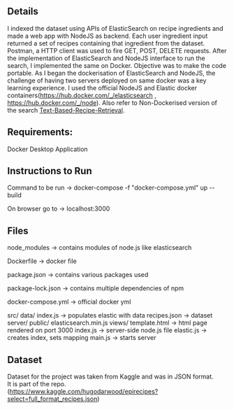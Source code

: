 ## Details
I indexed the dataset using APIs of ElasticSearch on recipe ingredients and made a web app with NodeJS as backend.
Each user ingredient input returned a set of recipes containing that ingredient from the dataset. 
Postman, a HTTP client was used to fire GET, POST, DELETE requests.
After the implementation of ElasticSearch and NodeJS interface to run the search, I implemented the same on Docker. Objective was to make the code portable. As I began the dockerisation of ElasticSearch and NodeJS, the challenge of having two servers deployed on same docker was a key learning experience. I used the official NodeJS and Elastic docker containers(https://hub.docker.com/_/elasticsearch , https://hub.docker.com/_/node). 
Also refer to Non-Dockerised version of the search [Text-Based-Recipe-Retrieval](https://github.com/Samyak005/Text-Based-Recipe-Retrieval).

## Requirements:
Docker Desktop Application

## Instructions to Run 

Command to be run -> docker-compose -f "docker-compose.yml" up --build

On browser go to -> localhost:3000 

## Files
node_modules -> contains modules of node.js like elasticsearch

Dockerfile -> docker file 

package.json -> contains various packages used
 
package-lock.json -> contains multiple dependencies of npm 

docker-compose.yml -> official docker yml

src/
   data/
	index.js -> populates elastic with data
	recipes.json -> dataset 
   server/
   	public/
		elasticsearch.min.js
	views/
		template.html  -> html page rendered on port 3000
	index.js -> server-side node.js file 
   elastic.js -> creates index, sets mapping
   main.js -> starts server 

## Dataset
Dataset for the project was taken from Kaggle and was in JSON format.\
It is part of the repo.\
(https://www.kaggle.com/hugodarwood/epirecipes?select=full_format_recipes.json)